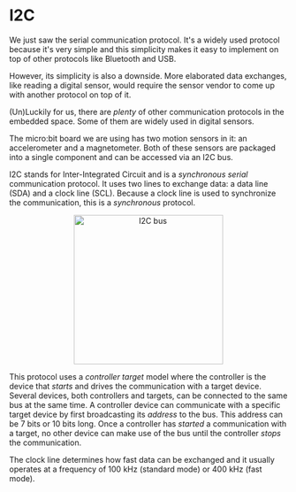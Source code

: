 # I2C

We just saw the serial communication protocol. It's a widely used protocol because it's very
simple and this simplicity makes it easy to implement on top of other protocols like Bluetooth and
USB.

However, its simplicity is also a downside. More elaborated data exchanges, like reading a digital
sensor, would require the sensor vendor to come up with another protocol on top of it.

(Un)Luckily for us, there are *plenty* of other communication protocols in the embedded space. Some
of them are widely used in digital sensors.

The micro:bit board we are using has two motion sensors in it: an accelerometer and a magnetometer.
Both of these sensors are packaged into a single component and can be accessed via an I2C bus.

I2C stands for Inter-Integrated Circuit and is a *synchronous* *serial* communication protocol. It
uses two lines to exchange data: a data line (SDA) and a clock line (SCL). Because a clock line is
used to synchronize the communication, this is a *synchronous* protocol.

<p align="center">
<img class="white_bg" height=270 title="I2C bus" src="https://upload.wikimedia.org/wikipedia/commons/thumb/0/04/I2C_controller-target.svg/440px-I2C_controller-target.svg.png">
</p>

This protocol uses a *controller* *target* model where the controller is the device that *starts* and
drives the communication with a target device. Several devices, both controllers and targets, can be
connected to the same bus at the same time. A controller device can communicate with a specific target
device by first broadcasting its *address* to the bus. This address can be 7 bits or 10 bits long.
Once a controller has *started* a communication with a target, no other device can make use of the bus
until the controller *stops* the communication.

The clock line determines how fast data can be exchanged and it usually operates at a frequency of
100 kHz (standard mode) or 400 kHz (fast mode).
